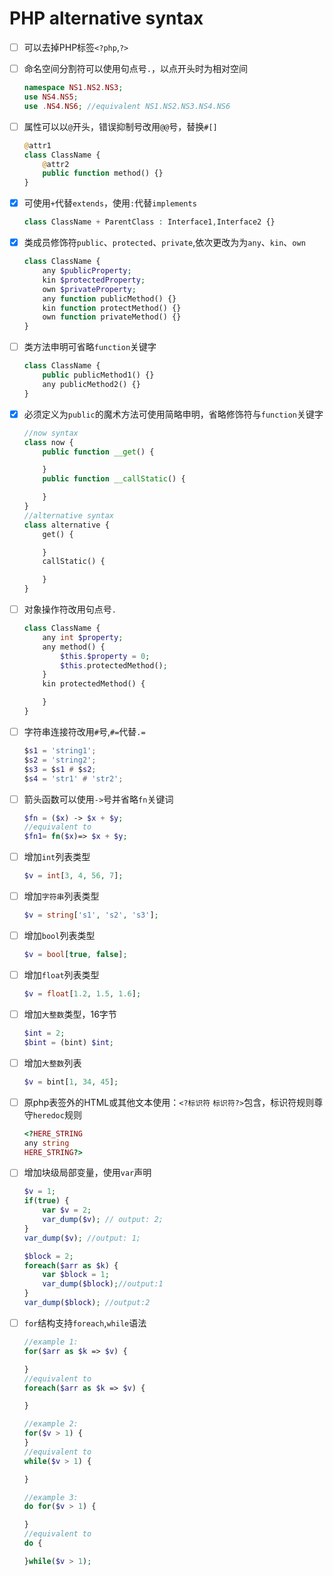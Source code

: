 # PHP alternative syntax
- [ ] 可以去掉PHP标签`<?php`,`?>`
- [ ] 命名空间分割符可以使用句点号`.`，以点开头时为相对空间
    ```php
    namespace NS1.NS2.NS3;
    use NS4.NS5;
    use .NS4.NS6; //equivalent NS1.NS2.NS3.NS4.NS6
    ```
- [ ] 属性可以以`@`开头，错误抑制号改用`@@`号，替换`#[]`
    ```php
    @attr1
    class ClassName {
        @attr2
        public function method() {}
    }
    ```
- [x] 可使用`+`代替`extends`，使用`:`代替`implements`
    ```php
    class ClassName + ParentClass : Interface1,Interface2 {}
    ```

- [x] 类成员修饰符`public`、`protected`、`private`,依次更改为为`any`、`kin`、`own`
    ```php
    class ClassName {
        any $publicProperty;
        kin $protectedProperty;
        own $privateProperty;
        any function publicMethod() {}
        kin function protectMethod() {}
        own function privateMethod() {}
    }
    ```
- [ ] 类方法申明可省略`function`关键字
    ```php
    class ClassName {
        public publicMethod1() {}
        any publicMethod2() {}
    }
    ```
- [x] 必须定义为`public`的魔术方法可使用简略申明，省略修饰符与`function`关键字
    ```php
    //now syntax
    class now {
        public function __get() {

        }
        public function __callStatic() {

        }
    }
    //alternative syntax
    class alternative {
        get() {

        }
        callStatic() {

        }
    }
    ```
- [ ] 对象操作符改用句点号`.`
    ```php
    class ClassName {
        any int $property;
        any method() {
            $this.$property = 0;
            $this.protectedMethod();
        }
        kin protectedMethod() {

        }
    }
    ```
- [ ] 字符串连接符改用`#`号,`#=`代替`.=`
    ```lua
    $s1 = 'string1';
    $s2 = 'string2';
    $s3 = $s1 # $s2;
    $s4 = 'str1' # 'str2';
    ```
- [ ]  箭头函数可以使用`->`号并省略`fn`关键词
    ```php
    $fn = ($x) -> $x + $y;
    //equivalent to
    $fn1= fn($x)=> $x + $y;
    ```
- [ ]  增加`int`列表类型
    ```php
    $v = int[3, 4, 56, 7];
    ```
- [ ]  增加`字符串`列表类型
    ```php
    $v = string['s1', 's2', 's3'];
    ```
- [ ]  增加`bool`列表类型
    ```php
    $v = bool[true, false];
    ```
- [ ]  增加`float`列表类型
    ```php
    $v = float[1.2, 1.5, 1.6];
    ```
- [ ]  增加`大整数`类型，16字节
    ```php
    $int = 2;
    $bint = (bint) $int;
    ```
- [ ]  增加`大整数`列表
    ```php
    $v = bint[1, 34, 45];
    ```
- [ ]  原php表签外的HTML或其他文本使用：`<?标识符` `标识符?>`包含，标识符规则尊守`heredoc`规则
    ```php
    <?HERE_STRING 
    any string
    HERE_STRING?>
    ```
- [ ]  增加块级局部变量，使用`var`声明
    ```php
    $v = 1;
    if(true) {
        var $v = 2;
        var_dump($v); // output: 2;
    }
    var_dump($v); //output: 1;

    $block = 2;
    foreach($arr as $k) {
        var $block = 1; 
        var_dump($block);//output:1
    }
    var_dump($block); //output:2
    ```
- [ ] `for`结构支持`foreach`,`while`语法
    ```php
    //example 1:
    for($arr as $k => $v) {

    }
    //equivalent to
    foreach($arr as $k => $v) {

    }

    //example 2:
    for($v > 1) {
    }
    //equivalent to
    while($v > 1) {

    }

    //example 3:
    do for($v > 1) {

    }
    //equivalent to
    do {

    }while($v > 1);
    ```


